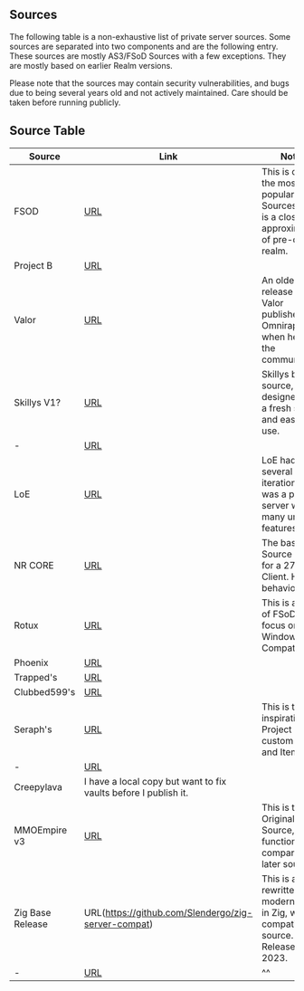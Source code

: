 ## Sources

The following table is a non-exhaustive list of private server sources. Some sources are separated into two components and are the following entry.
These sources are mostly AS3/FSoD Sources with a few exceptions. They are mostly based on earlier Realm versions.

Please note that the sources may contain security vulnerabilities, and bugs due to being several years old and not actively maintained. Care should be taken before running publicly.

## Source Table

| Source | Link | Notes |
| ------ | ---- | ----- |
| FSOD | [URL](https://github.com/ossimc82/fabiano-swagger-of-doom) | This is one of the most popular Realm Sources, and is a close approximation of pre-deca realm. |
| Project B | [URL](https://github.com/Bledixon/Project-B-Public) | |
| Valor | [URL](https://github.com/Omniraptyr/Valor-Server) | An older release of Valor published by Omniraptyr when he left the community. |
| Skillys V1? | [URL](https://github.com/moistosaurus/realm-cli) | Skillys base source, designed to be a fresh start and easy to use. |
| - | [URL](https://github.com/moistosaurus/realm-src) | |
| LoE | [URL](https://github.com/Devwarlt/LoE-Realm-NC-2) | LoE had several iterations, and was a private server with many unique features. |
| NR CORE | [URL](https://github.com/Devwarlt/NR-CORE) | The base NR Source built for a 27.7X Client. Has no behaviors. |
| Rotux | [URL](https://github.com/Devwarlt/Rotux) | This is a port of FSoD with focus on Windows Compatiability. |
| Phoenix | [URL](https://github.com/cp-nilly/nillys-realm-phoenix) | |
| Trapped's | [URL](https://github.com/trapped/rotmg_svr) | |
| Clubbed599's | [URL](https://github.com/Club559/ROTMGServer) | |
| Seraph's | [URL](https://github.com/Club559/Seraphs-Dominion-Public) | This is the inspiration for Project B with custom tiers and ItemData. |
| - | [URL](https://github.com/Club559/Seraphs-Dominion-Client-Public) | |
| Creepylava | I have a local copy but want to fix vaults before I publish it. | |
| MMOEmpire v3 | [URL](https://gofile.io/d/cFoO4i) | This is the Original Source, lacks functionality compared to later sources. |
| Zig Base Release | URL(https://github.com/Slendergo/zig-server-compat) | This is a rewritten modern client in Zig, with compatiable source. Released in 2023. |
| - | [URL](https://github.com/Slendergo/zig-client) | ^^ |